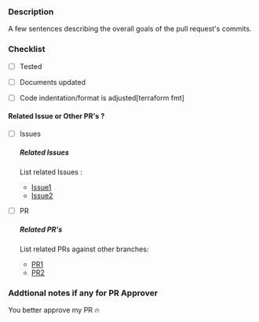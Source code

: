 ### Description
A few sentences describing the overall goals of the pull request's commits.

### Checklist
- [ ] Tested 
- [ ] Documents updated 
- [ ] Code indentation/format is adjusted[terraform fmt]


#### Related Issue or Other PR's ? 
- [ ] Issues

  ##### Related Issues
  List related Issues :
    * [Issue1]()
    * [Issue2]()
- [ ] PR
  ##### Related PR's
  List related PRs against other branches:
    * [PR1]()
    * [PR2]()


### Addtional notes if any for PR Approver 
You better approve my PR :fire: